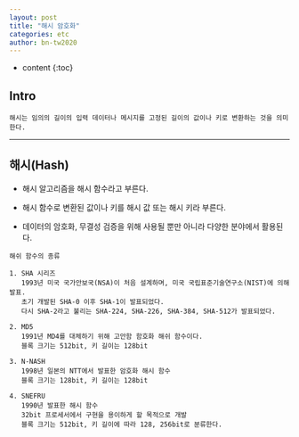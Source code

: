 ```yaml
---
layout: post
title: "해시 암호화"
categories: etc
author: bn-tw2020
---
```

* content
{:toc}

## Intro

```
해시는 임의의 길이의 입력 데이터나 메시지를 고정된 길이의 값이나 키로 변환하는 것을 의미한다.
```




---

## 해시(Hash)

* 해시 알고리즘을 해시 함수라고 부른다.

* 해시 함수로 변환된 값이나 키를 해시 값 또는 해시 키라 부른다.

* 데이터의 암호화, 무결성 검증을 위해 사용될 뿐만 아니라 다양한 분야에서 활용된다.

```
해쉬 함수의 종류

1. SHA 시리즈
   1993년 미국 국가안보국(NSA)이 처음 설계하며, 미국 국립표준기술연구소(NIST)에 의해 발표.
   초기 개발된 SHA-0 이후 SHA-1이 발표되었다.
   다시 SHA-2라고 불리는 SHA-224, SHA-226, SHA-384, SHA-512가 발표되었다.

2. MD5
   1991년 MD4를 대체하기 위해 고안함 함호화 해쉬 함수이다.
   블록 크기는 512bit, 키 길이는 128bit

3. N-NASH
   1998년 일본의 NTT에서 발표한 암호화 해시 함수
   블록 크기는 128bit, 키 길이는 128bit

4. SNEFRU
   1990년 발표한 해시 함수
   32bit 프로세서에서 구현을 용이하게 할 목적으로 개발
   블록 크기는 512bit, 키 길이에 따라 128, 256bit로 분류한다.
```